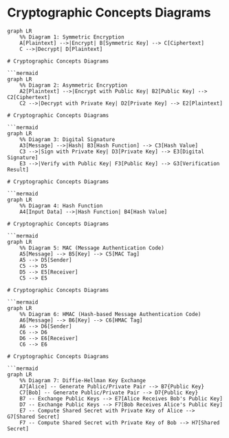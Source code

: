 # Cryptographic Concepts Diagrams

```mermaid
graph LR
    %% Diagram 1: Symmetric Encryption
    A[Plaintext] -->|Encrypt| B[Symmetric Key] --> C[Ciphertext]
    C -->|Decrypt| D[Plaintext]

# Cryptographic Concepts Diagrams

```mermaid
graph LR
    %% Diagram 2: Asymmetric Encryption
    A2[Plaintext] -->|Encrypt with Public Key| B2[Public Key] --> C2[Ciphertext]
    C2 -->|Decrypt with Private Key| D2[Private Key] --> E2[Plaintext]

# Cryptographic Concepts Diagrams

```mermaid
graph LR
    %% Diagram 3: Digital Signature
    A3[Message] -->|Hash| B3[Hash Function] --> C3[Hash Value]
    C3 -->|Sign with Private Key| D3[Private Key] --> E3[Digital Signature]
    E3 -->|Verify with Public Key| F3[Public Key] --> G3[Verification Result]

# Cryptographic Concepts Diagrams

```mermaid
graph LR
    %% Diagram 4: Hash Function
    A4[Input Data] -->|Hash Function| B4[Hash Value]

# Cryptographic Concepts Diagrams

```mermaid
graph LR
    %% Diagram 5: MAC (Message Authentication Code)
    A5[Message] --> B5[Key] --> C5[MAC Tag]
    A5 --> D5[Sender]
    C5 --> D5
    D5 --> E5[Receiver]
    C5 --> E5

# Cryptographic Concepts Diagrams

```mermaid
graph LR
    %% Diagram 6: HMAC (Hash-based Message Authentication Code)
    A6[Message] --> B6[Key] --> C6[HMAC Tag]
    A6 --> D6[Sender]
    C6 --> D6
    D6 --> E6[Receiver]
    C6 --> E6

# Cryptographic Concepts Diagrams

```mermaid
graph LR
    %% Diagram 7: Diffie-Hellman Key Exchange
    A7[Alice] -- Generate Public/Private Pair --> B7{Public Key}
    C7[Bob] -- Generate Public/Private Pair --> D7{Public Key}
    B7 -- Exchange Public Keys --> E7[Alice Receives Bob's Public Key]
    D7 -- Exchange Public Keys --> F7[Bob Receives Alice's Public Key]
    E7 -- Compute Shared Secret with Private Key of Alice --> G7[Shared Secret]
    F7 -- Compute Shared Secret with Private Key of Bob --> H7[Shared Secret]
